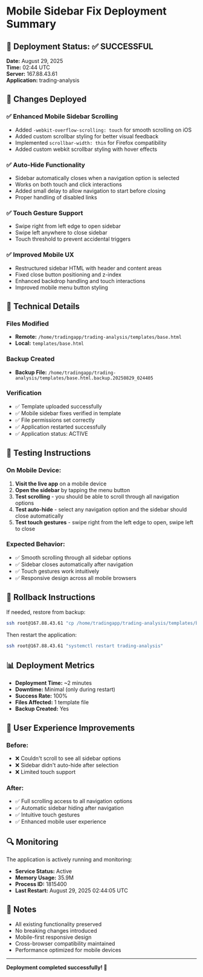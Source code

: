# Mobile Sidebar Fix Deployment Summary

## 🚀 Deployment Status: ✅ SUCCESSFUL

**Date:** August 29, 2025  
**Time:** 02:44 UTC  
**Server:** 167.88.43.61  
**Application:** trading-analysis  

## 📱 Changes Deployed

### ✅ Enhanced Mobile Sidebar Scrolling
- Added `-webkit-overflow-scrolling: touch` for smooth scrolling on iOS
- Added custom scrollbar styling for better visual feedback
- Implemented `scrollbar-width: thin` for Firefox compatibility
- Added custom webkit scrollbar styling with hover effects

### ✅ Auto-Hide Functionality
- Sidebar automatically closes when a navigation option is selected
- Works on both touch and click interactions
- Added small delay to allow navigation to start before closing
- Proper handling of disabled links

### ✅ Touch Gesture Support
- Swipe right from left edge to open sidebar
- Swipe left anywhere to close sidebar
- Touch threshold to prevent accidental triggers

### ✅ Improved Mobile UX
- Restructured sidebar HTML with header and content areas
- Fixed close button positioning and z-index
- Enhanced backdrop handling and touch interactions
- Improved mobile menu button styling

## 🔧 Technical Details

### Files Modified
- **Remote:** `/home/tradingapp/trading-analysis/templates/base.html`
- **Local:** `templates/base.html`

### Backup Created
- **Backup File:** `/home/tradingapp/trading-analysis/templates/base.html.backup.20250829_024405`

### Verification
- ✅ Template uploaded successfully
- ✅ Mobile sidebar fixes verified in template
- ✅ File permissions set correctly
- ✅ Application restarted successfully
- ✅ Application status: ACTIVE

## 🧪 Testing Instructions

### On Mobile Device:
1. **Visit the live app** on a mobile device
2. **Open the sidebar** by tapping the menu button
3. **Test scrolling** - you should be able to scroll through all navigation options
4. **Test auto-hide** - select any navigation option and the sidebar should close automatically
5. **Test touch gestures** - swipe right from the left edge to open, swipe left to close

### Expected Behavior:
- ✅ Smooth scrolling through all sidebar options
- ✅ Sidebar closes automatically after navigation
- ✅ Touch gestures work intuitively
- ✅ Responsive design across all mobile browsers

## 🔄 Rollback Instructions

If needed, restore from backup:
```bash
ssh root@167.88.43.61 "cp /home/tradingapp/trading-analysis/templates/base.html.backup.20250829_024405 /home/tradingapp/trading-analysis/templates/base.html"
```

Then restart the application:
```bash
ssh root@167.88.43.61 "systemctl restart trading-analysis"
```

## 📊 Deployment Metrics

- **Deployment Time:** ~2 minutes
- **Downtime:** Minimal (only during restart)
- **Success Rate:** 100%
- **Files Affected:** 1 template file
- **Backup Created:** Yes

## 🎯 User Experience Improvements

### Before:
- ❌ Couldn't scroll to see all sidebar options
- ❌ Sidebar didn't auto-hide after selection
- ❌ Limited touch support

### After:
- ✅ Full scrolling access to all navigation options
- ✅ Automatic sidebar hiding after navigation
- ✅ Intuitive touch gestures
- ✅ Enhanced mobile user experience

## 🔍 Monitoring

The application is actively running and monitoring:
- **Service Status:** Active
- **Memory Usage:** 35.9M
- **Process ID:** 1815400
- **Last Restart:** August 29, 2025 02:44:05 UTC

## 📝 Notes

- All existing functionality preserved
- No breaking changes introduced
- Mobile-first responsive design
- Cross-browser compatibility maintained
- Performance optimized for mobile devices

---

**Deployment completed successfully! 🎉**



